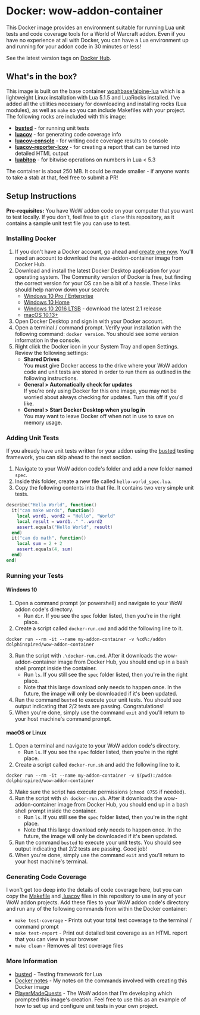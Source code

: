 # Docker: wow-addon-container

This Docker image provides an environment suitable for running Lua unit tests and code coverage tools for a World of Warcraft addon. Even if you have no experience at all with Docker, you can have a Lua environment up and running for your addon code in 30 minutes or less!

See the latest version tags on [Docker Hub](https://hub.docker.com/repository/docker/dolphinspired/wow-addon-container).

## What's in the box?

This image is built on the base container [woahbase/alpine-lua](https://hub.docker.com/r/woahbase/alpine-lua) which is a lightweight Linux installation with Lua 5.1.5 and LuaRocks installed. I've added all the utilities necessary for downloading and installing rocks (Lua modules), as well as `make` so you can include Makefiles with your project. The following rocks are included with this image:

* [**busted**](https://github.com/Olivine-Labs/busted) - for running unit tests
* [**luacov**](https://keplerproject.github.io/luacov/) - for generating code coverage info
* [**luacov-console**](https://github.com/spacewander/luacov-console) - for writing code coverage results to console
* [**luacov-reporter-lcov**](https://github.com/daurnimator/luacov-reporter-lcov) - for creating a report that can be turned into detailed HTML output
* [**luabitop**](https://luarocks.org/modules/luarocks/luabitop) - for bitwise operations on numbers in Lua < 5.3

The container is about 250 MB. It could be made smaller - if anyone wants to take a stab at that, feel free to submit a PR!

## Setup Instructions

**Pre-requisites:** You have WoW addon code on your computer that you want to test locally. If you don't, feel free to `git clone` this repository, as it contains a sample unit test file you can use to test.

### Installing Docker

1. If you don't have a Docker account, go ahead and [create one now](https://hub.docker.com/). You'll need an account to download the wow-addon-container image from Docker Hub.
2. Download and install the latest Docker Desktop application for your operating system. The Community version of Docker is free, but finding the correct version for your OS can be a bit of a hassle. These links should help narrow down your search:
    * [Windows 10 Pro / Enterprise](https://docs.docker.com/docker-for-windows/install/)
    * [Windows 10 Home](https://docs.docker.com/docker-for-windows/install-windows-home/)
    * [Windows 10 2016 LTSB](https://docs.docker.com/docker-for-windows/release-notes/) - download the latest 2.1 release
    * [macOS 10.13+](https://docs.docker.com/docker-for-mac/install/)
3. Open Docker Desktop and sign in with your Docker account.
4. Open a terminal / command prompt. Verify your installation with the following command: `docker version`. You should see some version information in the console.
5. Right click the Docker icon in your System Tray and open Settings. Review the following settings:
    * **Shared Drives**<br/>
      You **must** give Docker access to the drive where your WoW addon code and unit tests are stored in order to run them as outlined in the following instructions.
    * **General > Automatically check for updates**<br/>
      If you're only using Docker for this one image, you may not be worried about always checking for updates. Turn this off if you'd like.
    * **General > Start Docker Desktop when you log in**<br/>
      You may want to leave Docker off when not in use to save on memory usage.

### Adding Unit Tests

If you already have unit tests written for your addon using the [busted](https://olivinelabs.com/busted/) testing framework, you can skip ahead to the next section.

1. Navigate to your WoW addon code's folder and add a new folder named `spec`.
2. Inside this folder, create a new file called `hello-world_spec.lua`.
3. Copy the following contents into that file. It contains two very simple unit tests.

```lua
describe("Hello World", function()
  it("can make words", function()
    local word1, word2 = "Hello", "World"
    local result = word1.." "..word2
    assert.equals("Hello World", result)
  end)
  it("can do math", function()
    local sum = 2 + 2
    assert.equals(4, sum)
  end)
end)
```

### Running your Tests

#### Windows 10

1. Open a command prompt (or powershell) and navigate to your WoW addon code's directory.
    * Run `dir`. If you see the `spec` folder listed, then you're in the right place.
2. Create a script called `docker-run.cmd` and add the following line to it.
```
docker run --rm -it --name my-addon-container -v %cd%:/addon dolphinspired/wow-addon-container
```
3. Run the script with `.\docker-run.cmd`. After it downloads the wow-addon-container image from Docker Hub, you should end up in a bash shell prompt inside the container.
    * Run `ls`. If you still see the `spec` folder listed, then you're in the right place.
    * Note that this large download only needs to happen once. In the future, the image will only be downloaded if it's been updated.
4. Run the command `busted` to execute your unit tests. You should see output indicating that 2/2 tests are passing. Congratulations!
5. When you're done, simply use the command `exit` and you'll return to your host machine's command prompt.

#### macOS or Linux

1. Open a terminal and navigate to your WoW addon code's directory.
    * Run `ls`. If you see the `spec` folder listed, then you're in the right place.
2. Create a script called `docker-run.sh` and add the following line to it.
```
docker run --rm -it --name my-addon-container -v $(pwd):/addon dolphinspired/wow-addon-container
```
3. Make sure the script has execute permissions (`chmod 0755` if needed).
4. Run the script with `sh docker-run.sh`. After it downloads the wow-addon-container image from Docker Hub, you should end up in a bash shell prompt inside the container.
    * Run `ls`. If you still see the `spec` folder listed, then you're in the right place.
    * Note that this large download only needs to happen once. In the future, the image will only be downloaded if it's been updated.
5. Run the command `busted` to execute your unit tests. You should see output indicating that 2/2 tests are passing. Good job!
6. When you're done, simply use the command `exit` and you'll return to your host machine's terminal.

### Generating Code Coverage

I won't get too deep into the details of code coverage here, but you can copy the [Makefile](Makefile) and [.luacov](.luacov) files in this repository to use in any of your WoW addon projects. Add these files to your WoW addon code's directory and run any of the following commands from within the Docker container:

* `make test-coverage` - Prints out your total test coverage to the terminal / command prompt
* `make test-report` - Print out detailed test coverage as an HTML report that you can view in your browser
* `make clean` - Removes all test coverage files

### More Information

* [busted](https://olivinelabs.com/busted/) - Testing framework for Lua
* [Docker notes](DEV.md) - My notes on the commands involved with creating this Docker image
* [PlayerMadeQuests](https://github.com/dolphinspired/PlayerMadeQuests) - The WoW addon that I'm developing which prompted this image's creation. Feel free to use this as an example of how to set up and configure unit tests in your own project.
